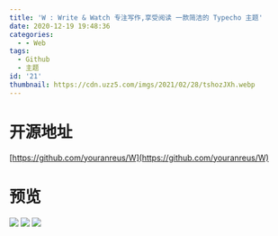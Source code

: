 ```yaml
---
title: 'W : Write & Watch 专注写作,享受阅读 一款简洁的 Typecho 主题'
date: 2020-12-19 19:48:36
categories:
  - - Web
tags:
  - Github
  - 主题
id: '21'
thumbnail: https://cdn.uzz5.com/imgs/2021/02/28/tshozJXh.webp
---
```



# 开源地址

[https://github.com/youranreus/W](https://github.com/youranreus/W)

# 预览

![](https://cdn.uzz5.com/imgs/2021/02/28/StBOuney.webp) ![](https://cdn.uzz5.com/imgs/2021/02/28/eSTWqdCl.webp) ![](https://cdn.uzz5.com/imgs/2021/02/28/sL7csP71.webp)